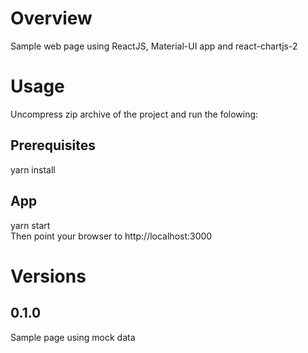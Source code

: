# Overview
Sample web page using ReactJS, Material-UI app and react-chartjs-2

# Usage
Uncompress zip archive of the project and run the folowing:

## Prerequisites
yarn install  

## App
yarn start  
Then point your browser to http://localhost:3000

# Versions

## 0.1.0
Sample page using mock data